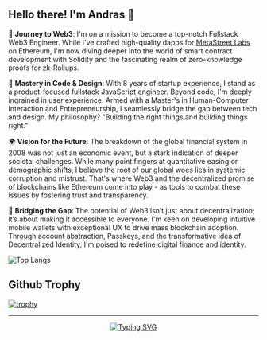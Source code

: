 ## Hello there! I'm Andras 👋

🚀 **Journey to Web3**: I'm on a mission to become a top-notch Fullstack Web3 Engineer. While I've crafted high-quality dapps for [MetaStreet Labs](https://github.com/metastreet-labs) on Ethereum, I'm now diving deeper into the world of smart contract development with Solidity and the fascinating realm of zero-knowledge proofs for zk-Rollups.

🎨 **Mastery in Code & Design**: With 8 years of startup experience, I stand as a product-focused fullstack JavaScript engineer. Beyond code, I'm deeply ingrained in user experience. Armed with a Master's in Human-Computer Interaction and Entrepreneurship, I seamlessly bridge the gap between tech and design. My philosophy? "Building the right things and building things right."

🌍 **Vision for the Future**: The breakdown of the global financial system in 2008 was not just an economic event, but a stark indication of deeper societal challenges. While many point fingers at quantitative easing or demographic shifts, I believe the root of our global woes lies in systemic corruption and mistrust. That's where Web3 and the decentralized promise of blockchains like Ethereum come into play - as tools to combat these issues by fostering trust and transparency.

📱 **Bridging the Gap**: The potential of Web3 isn’t just about decentralization; it’s about making it accessible to everyone. I'm keen on developing intuitive mobile wallets with exceptional UX to drive mass blockchain adoption. Through account abstraction, Passkeys, and the transformative idea of Decentralized Identity, I'm poised to redefine digital finance and identity.

![Top Langs](https://github-readme-stats.vercel.app/api/top-langs/?username=andrascodes&layout=donut&show_icons=true&theme=dracula)

## Github Trophy
[![trophy](https://github-profile-trophy.vercel.app/?username=andrascodes&rank=-B,-C&theme=dracula)](https://github.com/ryo-ma/github-profile-trophy)

---

<p align="center"><a href="https://git.io/typing-svg"><img src="https://readme-typing-svg.demolab.com?font=Allura&size=28&duration=2000&pause=300&color=38D4D6&center=true&vCenter=true&random=false&width=300&height=80&lines=Building+the+Right+Things;And;Building+Things+Right;Andr%C3%A1s+Sz%C3%BCcs" alt="Typing SVG" /></a></p>
